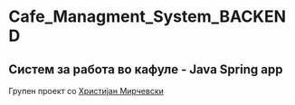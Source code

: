 # Cafe_Managment_System_BACKEND
## Систем за работа во кафуле - Java Spring app

Групен проект со <a href="https://www.linkedin.com/in/hristijan-mirchevski-13b4351a7/" >Христијан Мирчевски</a>
